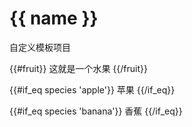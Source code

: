 # {{ name }}

自定义模板项目

{{#fruit}}
这就是一个水果
{{/fruit}}

{{#if_eq species 'apple'}}
苹果
{{/if_eq}}

{{#if_eq species 'banana'}}
香蕉
{{/if_eq}}
